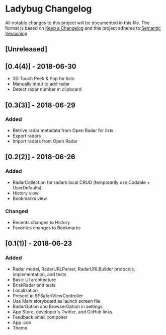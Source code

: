# Ladybug Changelog

All notable changes to this project will be documented in this file.
The format is based on [Keep a Changelog](http://keepachangelog.com/)
and this project adheres to [Semantic Versioning](http://semver.org/).

## [Unreleased]

## [0.4(4)] - 2018-06-30
- 3D Touch Peek & Pop for lists
- Manually input to add radar
- Detect radar number in clipboard

## [0.3(3)] - 2018-06-29
### Added
- Retrive radar metadata from Open Radar for lists
- Export radars
- Import radars from Open Radar

## [0.2(2)] - 2018-06-26
### Added
- RadarCollection for radars local CRUD (temporarily use Codable + UserDefaults)
- History view
- Bookmarks view

### Changed
- Recents changes to History
- Favorites changes to Bookmarks

## [0.1(1)] - 2018-06-23
### Added
- Radar model, RadarURLParser, RadarURLBuilder protocols, implementation, and tests
- Basic UI architecture
- BriskRadar and tests
- Localization
- Present in SFSafariViewController
- Use Main.storyboard as launch screen file
- RadarOption and BrowserOption in settings
- App Store, developer's Twitter, and GitHub links
- Feedback email composer
- App icon
- Theme
